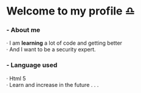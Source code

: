 # Welcome to my profile ♎
### - About me
 · I am **learning** a lot of code and getting better\
 · And I want to be a security expert.
### - Language used
 · Html 5\
 · Learn and increase in the future . . .
<!--
**Karibo1008/Karibo1008** is a ✨ _special_ ✨ repository because its `README.md` (this file) appears on your GitHub profile.

Here are some ideas to get you started:

- 🔭 I’m currently working on ...
- 🌱 I’m currently learning ...
- 👯 I’m looking to collaborate on ...
- 🤔 I’m looking for help with ...
- 💬 Ask me about ...
- 📫 How to reach me: ...
- 😄 Pronouns: ...
- ⚡ Fun fact: ...
-->
